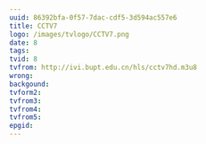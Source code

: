 ```yaml
---
uuid: 86392bfa-0f57-7dac-cdf5-3d594ac557e6
title: CCTV7
logo: /images/tvlogo/CCTV7.png
date: 8
tags:
tvid: 8
tvfrom: http://ivi.bupt.edu.cn/hls/cctv7hd.m3u8
wrong:
backgound:
tvform2:
tvfrom3:
tvfrom4:
tvfrom5:
epgid:
---
```

